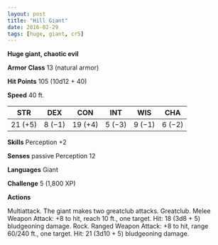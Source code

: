 ```yaml
---
layout: post
title: "Hill Giant"
date: 2016-02-29
tags: [huge, giant, cr5]
---
```


**Huge giant, chaotic evil**

**Armor Class** 13 (natural armor)

**Hit Points** 105 (10d12 + 40)

**Speed** 40 ft.

|   STR   |   DEX   |   CON   |   INT   |   WIS   |   CHA   |
|:-----:|:-----:|:-----:|:-----:|:-----:|:-----:|
| 21 (+5) | 8 (−1) | 19 (+4) | 5 (−3) | 9 (−1) | 6 (−2) |

**Skills** Perception +2 

**Senses** passive Perception 12 

**Languages** Giant 

**Challenge** 5 (1,800 XP) 

**Actions**

Multiattack. The giant makes two greatclub attacks. Greatclub. Melee Weapon Attack: +8 to hit, reach 10 ft., one target. Hit: 18 (3d8 + 5) bludgeoning damage. Rock. Ranged Weapon Attack: +8 to hit, range 60/240 ft., one target. Hit: 21 (3d10 + 5) bludgeoning damage.